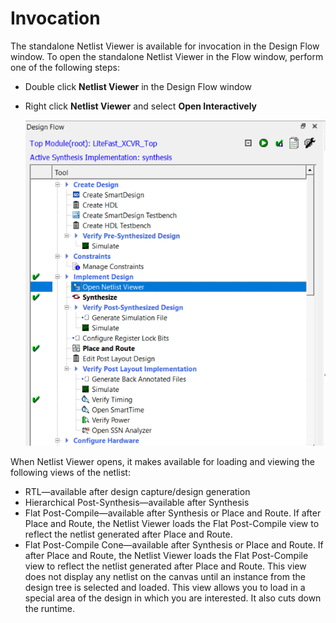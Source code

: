 # Invocation

The standalone Netlist Viewer is available for invocation in the Design Flow window. To open the standalone Netlist Viewer in the Flow window, perform one of the following steps:

-   Double click **Netlist Viewer** in the Design Flow window
-   Right click **Netlist Viewer** and select **Open Interactively**

    ![](GUID-F5CC4170-BC49-4533-A902-CF27136D11DC-low.png "Netlist Viewer Invocation—Design Flow Window")


When Netlist Viewer opens, it makes available for loading and viewing the following views of the netlist:

-   RTL—available after design capture/design generation
-   Hierarchical Post-Synthesis—available after Synthesis
-   Flat Post-Compile—available after Synthesis or Place and Route. If after Place and Route, the Netlist Viewer loads the Flat Post-Compile view to reflect the netlist generated after Place and Route.
-   Flat Post-Compile Cone—available after Synthesis or Place and Route. If after Place and Route, the Netlist Viewer loads the Flat Post-Compile view to reflect the netlist generated after Place and Route. This view does not display any netlist on the canvas until an instance from the design tree is selected and loaded. This view allows you to load in a special area of the design in which you are interested. It also cuts down the runtime.

